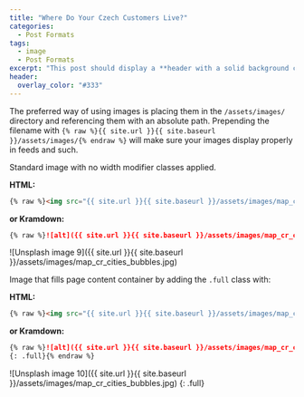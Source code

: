 ```yaml
---
title: "Where Do Your Czech Customers Live?"
categories:
  - Post Formats
tags:
  - image
  - Post Formats
excerpt: "This post should display a **header with a solid background color**, if the theme supports it."
header:
  overlay_color: "#333"
---
```


The preferred way of using images is placing them in the `/assets/images/` directory and referencing them with an absolute path. Prepending the filename with `{% raw %}{{ site.url }}{{ site.baseurl }}/assets/images/{% endraw %}` will make sure your images display properly in feeds and such.

Standard image with no width modifier classes applied.

**HTML:**

```html
{% raw %}<img src="{{ site.url }}{{ site.baseurl }}/assets/images/map_cr_cities_bubbles.jpg" alt="">{% endraw %}
```

**or Kramdown:**

```markdown
{% raw %}![alt]({{ site.url }}{{ site.baseurl }}/assets/images/map_cr_cities_bubbles.jpg){% endraw %}
```

![Unsplash image 9]({{ site.url }}{{ site.baseurl }}/assets/images/map_cr_cities_bubbles.jpg)

Image that fills page content container by adding the `.full` class with:

**HTML:**

```html
{% raw %}<img src="{{ site.url }}{{ site.baseurl }}/assets/images/map_cr_cities_bubbles.jpg" alt="" class="full">{% endraw %}
```

**or Kramdown:**

```markdown
{% raw %}![alt]({{ site.url }}{{ site.baseurl }}/assets/images/map_cr_cities_bubbles.jpg)
{: .full}{% endraw %}
```

![Unsplash image 10]({{ site.url }}{{ site.baseurl }}/assets/images/map_cr_cities_bubbles.jpg)
{: .full}